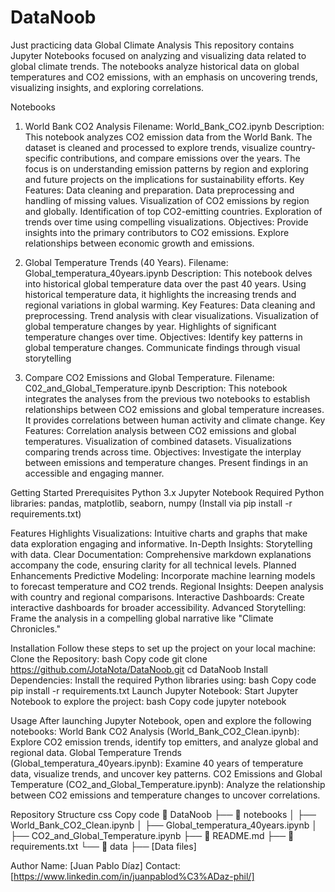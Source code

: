# DataNoob
Just practicing data
Global Climate Analysis
This repository contains Jupyter Notebooks focused on analyzing and visualizing data related to global climate trends. The notebooks analyze historical data on global temperatures and CO2 emissions, with an emphasis on uncovering trends, visualizing insights, and exploring correlations.
 

Notebooks
1. World Bank CO2 Analysis
Filename: World_Bank_CO2.ipynb
Description:
 This notebook analyzes CO2 emission data from the World Bank. The dataset is cleaned and processed to explore trends, visualize country-specific contributions, and compare emissions over the years. The focus is on understanding emission patterns by region and exploring and future projects on the implications for sustainability efforts.
Key Features:
Data cleaning and preparation.
Data preprocessing and handling of missing values.
Visualization of CO2 emissions by region and globally.
Identification of top CO2-emitting countries.
Exploration of trends over time using compelling visualizations.
Objectives:
Provide insights into the primary contributors to CO2 emissions.
Explore relationships between economic growth and emissions.
 

2. Global Temperature Trends (40 Years).
Filename: Global_temperatura_40years.ipynb
Description:
 This notebook delves into historical global temperature data over the past 40 years. Using historical temperature data, it highlights the increasing trends and regional variations in global warming.
Key Features:
Data cleaning and preprocessing.
Trend analysis with clear visualizations.
Visualization of global temperature changes by year.
Highlights of significant temperature changes over time.
Objectives:
Identify key patterns in global temperature changes.
Communicate findings through visual storytelling

3. Compare CO2 Emissions and Global Temperature.
Filename: C02_and_Global_Temperature.ipynb
Description:
 This notebook integrates the analyses from the previous two notebooks to establish relationships between CO2 emissions and global temperature increases. It provides correlations between human activity and climate change.
Key Features:
Correlation analysis between CO2 emissions and global temperatures.
Visualization of combined datasets.
Visualizations comparing trends across time.
Objectives:
Investigate the interplay between emissions and temperature changes.
Present findings in an accessible and engaging manner.

Getting Started
Prerequisites
Python 3.x
Jupyter Notebook
Required Python libraries: pandas, matplotlib, seaborn, numpy (Install via pip install -r requirements.txt)
 
 
Features
Highlights
Visualizations: Intuitive charts and graphs that make data exploration engaging and informative.
In-Depth Insights: Storytelling with data.
Clear Documentation: Comprehensive markdown explanations accompany the code, ensuring clarity for all technical levels.
Planned Enhancements
Predictive Modeling: Incorporate machine learning models to forecast temperature and CO2 trends.
Regional Insights: Deepen analysis with country and regional comparisons.
Interactive Dashboards: Create interactive dashboards for broader accessibility.
Advanced Storytelling: Frame the analysis in a compelling global narrative like "Climate Chronicles."

Installation
Follow these steps to set up the project on your local machine:
Clone the Repository:
bash
Copy code
git clone https://github.com/JotaNota/DataNoob.git
cd DataNoob
Install Dependencies: Install the required Python libraries using:
bash
Copy code
pip install -r requirements.txt
Launch Jupyter Notebook: Start Jupyter Notebook to explore the project:
bash
Copy code
jupyter notebook

Usage
After launching Jupyter Notebook, open and explore the following notebooks:
World Bank CO2 Analysis (World_Bank_CO2_Clean.ipynb):
 Explore CO2 emission trends, identify top emitters, and analyze global and regional data.
Global Temperature Trends (Global_temperatura_40years.ipynb):
 Examine 40 years of temperature data, visualize trends, and uncover key patterns.
CO2 Emissions and Global Temperature (CO2_and_Global_Temperature.ipynb):
 Analyze the relationship between CO2 emissions and temperature changes to uncover correlations.

Repository Structure
css
Copy code
📂 DataNoob
├── 📂 notebooks
│   ├── World_Bank_CO2_Clean.ipynb
│   ├── Global_temperatura_40years.ipynb
│   ├── CO2_and_Global_Temperature.ipynb
├── 📄 README.md
├── 📄 requirements.txt
└── 📂 data
	├── [Data files]



Author
Name: [Juan Pablo Díaz]
Contact: [https://www.linkedin.com/in/juanpablod%C3%ADaz-phil/]
